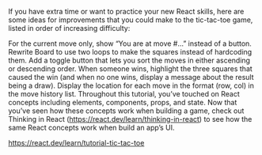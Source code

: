 If you have extra time or want to practice your new React skills, here are some ideas for improvements that you could make to the tic-tac-toe game, listed in order of increasing difficulty:

For the current move only, show “You are at move #…” instead of a button.
Rewrite Board to use two loops to make the squares instead of hardcoding them.
Add a toggle button that lets you sort the moves in either ascending or descending order.
When someone wins, highlight the three squares that caused the win (and when no one wins, display a message about the result being a draw).
Display the location for each move in the format (row, col) in the move history list.
Throughout this tutorial, you’ve touched on React concepts including elements, components, props, and state. Now that you’ve seen how these concepts work when building a game, check out Thinking in React (https://react.dev/learn/thinking-in-react) to see how the same React concepts work when build an app’s UI.

https://react.dev/learn/tutorial-tic-tac-toe
